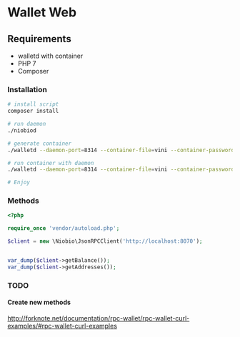 # Wallet Web

## Requirements

* walletd with container
* PHP 7
* Composer

### Installation

```bash
# install script
composer install

# run daemon
./niobiod

# generate container
./walletd --daemon-port=8314 --container-file=vini --container-password=123456 --generate-container

# run container with daemon
./walletd --daemon-port=8314 --container-file=vini --container-password=123456 --daemon

# Enjoy

```

### Methods

```php
<?php

require_once 'vendor/autoload.php';

$client = new \Niobio\JsonRPCClient('http://localhost:8070');


var_dump($client->getBalance());
var_dump($client->getAddresses());
```

### TODO

#### Create new methods
http://forknote.net/documentation/rpc-wallet/rpc-wallet-curl-examples/#rpc-wallet-curl-examples